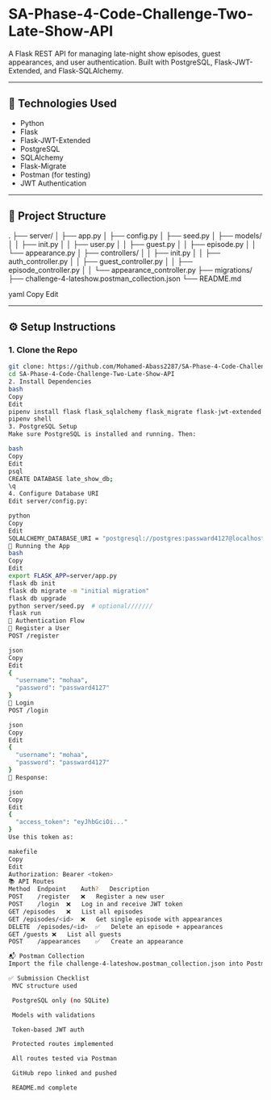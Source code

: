 # SA-Phase-4-Code-Challenge-Two-Late-Show-API

A Flask REST API for managing late-night show episodes, guest appearances, and user authentication. Built with PostgreSQL, Flask-JWT-Extended, and Flask-SQLAlchemy.

---

## 🔧 Technologies Used

- Python
- Flask
- Flask-JWT-Extended
- PostgreSQL
- SQLAlchemy
- Flask-Migrate
- Postman (for testing)
- JWT Authentication

---

## 📁 Project Structure

.
├── server/
│ ├── app.py
│ ├── config.py
│ ├── seed.py
│ ├── models/
│ │ ├── init.py
│ │ ├── user.py
│ │ ├── guest.py
│ │ ├── episode.py
│ │ └── appearance.py
│ ├── controllers/
│ │ ├── init.py
│ │ ├── auth_controller.py
│ │ ├── guest_controller.py
│ │ ├── episode_controller.py
│ │ └── appearance_controller.py
├── migrations/
├── challenge-4-lateshow.postman_collection.json
└── README.md

yaml
Copy
Edit

---

## ⚙️ Setup Instructions

### 1. Clone the Repo

```bash
git clone: https://github.com/Mohamed-Abass2287/SA-Phase-4-Code-Challenge-Two-Late-Show-API
cd SA-Phase-4-Code-Challenge-Two-Late-Show-API
2. Install Dependencies
bash
Copy
Edit
pipenv install flask flask_sqlalchemy flask_migrate flask-jwt-extended psycopg2-binary
pipenv shell
3. PostgreSQL Setup
Make sure PostgreSQL is installed and running. Then:

bash
Copy
Edit
psql
CREATE DATABASE late_show_db;
\q
4. Configure Database URI
Edit server/config.py:

python
Copy
Edit
SQLALCHEMY_DATABASE_URI = "postgresql://postgres:passward4127@localhost:5432/late_show_db"
🚀 Running the App
bash
Copy
Edit
export FLASK_APP=server/app.py
flask db init
flask db migrate -m "initial migration"
flask db upgrade
python server/seed.py  # optional///////
flask run
🔐 Authentication Flow
🔹 Register a User
POST /register

json
Copy
Edit
{
  "username": "mohaa",
  "password": "passward4127"
}
🔹 Login
POST /login

json
Copy
Edit
{
  "username": "mohaa",
  "password": "passward4127"
}
🔑 Response:

json
Copy
Edit
{
  "access_token": "eyJhbGciOi..."
}
Use this token as:

makefile
Copy
Edit
Authorization: Bearer <token>
📚 API Routes
Method	Endpoint	Auth?	Description
POST	/register	❌	Register a new user
POST	/login	❌	Log in and receive JWT token
GET	/episodes	❌	List all episodes
GET	/episodes/<id>	❌	Get single episode with appearances
DELETE	/episodes/<id>	✅	Delete an episode + appearances
GET	/guests	❌	List all guests
POST	/appearances	✅	Create an appearance

📬 Postman Collection
Import the file challenge-4-lateshow.postman_collection.json into Postman to test all endpoints.

✅ Submission Checklist
 MVC structure used

 PostgreSQL only (no SQLite)

 Models with validations

 Token-based JWT auth

 Protected routes implemented

 All routes tested via Postman

 GitHub repo linked and pushed

 README.md complete

